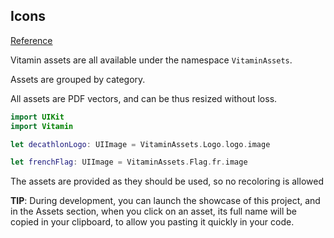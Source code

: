 ## Icons
[Reference](https://www.figma.com/file/Fi9WjIkuax79ujCAjvyoHj/Vitamin---Assets-v0?node-id=0%3A1)

Vitamin assets are all available under the namespace `VitaminAssets`.

Assets are grouped by category.

All assets are PDF vectors, and can be thus resized without loss.

```swift
import UIKit
import Vitamin

let decathlonLogo: UIImage = VitaminAssets.Logo.logo.image

let frenchFlag: UIImage = VitaminAssets.Flag.fr.image
```

The assets are provided as they should be used, so no recoloring is allowed

**TIP**: During development, you can launch the showcase of this project, and in the Assets section, when you click on an asset, its full name will be copied in your clipboard, to allow you pasting it quickly in your code.
